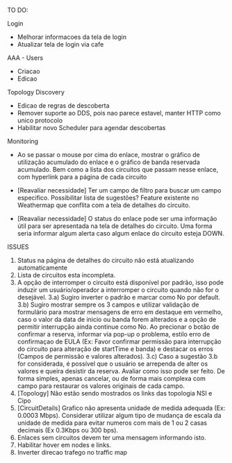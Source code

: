 TO DO:

Login

- Melhorar informacoes da tela de login
- Atualizar tela de login via cafe

AAA - Users

- Criacao
- Edicao

Topology Discovery 

- Edicao de regras de descoberta
- Remover suporte ao DDS, pois nao parece estavel, manter HTTP como unico protocolo
- Habilitar novo Scheduler para agendar descobertas

Monitoring

- Ao se passar o mouse por cima do enlace, mostrar o gráfico de utilização acumulado do enlace e o gráfico de banda reservada acumulado. Bem como a lista dos circuitos que passam nesse enlace, com hyperlink para a página de cada circuito

- [Reavaliar necessidade] Ter um campo de filtro para buscar um campo especifico. Possibilitar lista de sugestões? Feature existente no Weathermap que conflita com a tela de detalhes do circuito.

- [Reavaliar necessidade] O status do enlace pode ser uma informação útil para ser apresentada na tela de detalhes do circuito. Uma forma seria informar algum alerta caso algum enlace do circuito esteja DOWN.

ISSUES

1) Status na página de detalhes do circuito não está atualizando automaticamente
2) Lista de circuitos esta incompleta.
3) A opção de interromper o circuito está disponível por padrão, isso pode induzir um usuário/operador a interromper o circuito quando não for o desejável.
3.a) Sugiro inverter o padrão e marcar como No por default.
3.b) Sugiro mostrar sempre os 3 campos e utilizar validação de formulário para mostrar mensagens de erro em destaque em vermelho, caso o valor da data de inicio ou banda forem alterados e a opção de permitir interrupção ainda continue como No. Ao precionar o botão de confirmar a reserva, informar via pop-up o problema, estilo erro de confirmaçao de EULA (Ex: Favor confirmar permissão para interrupção do circuito para alteração de startTime e banda) e destacar os erros (Campos de permissão e valores alterados).
3.c) Caso a sugestão 3.b for considerada, é possível que o usuário se arrependa de alter os valores e queira desistir da reserva. Avaliar como isso pode ser feito. De forma simples, apenas cancelar, ou de forma mais complexa com campo para restaurar os valores originais de cada campo.
5) [Topology] Não estão sendo mostrados os links das topologia NSI e Cipo
6) [CircuitDetails] Grafico não apresenta unidade de medida adequada (Ex: 0.0003 Mbps). Considerar utilizar algum tipo de mudança de escala da unidade de medida para evitar numeros com mais de 1 ou 2 casas decimais (Ex 0.3Kbps ou 300 bps).
7) Enlaces sem circuitos devem ter uma mensagem informando isto.
8) Habilitar hover em nodes e links.
9) Inverter direcao trafego no traffic map


